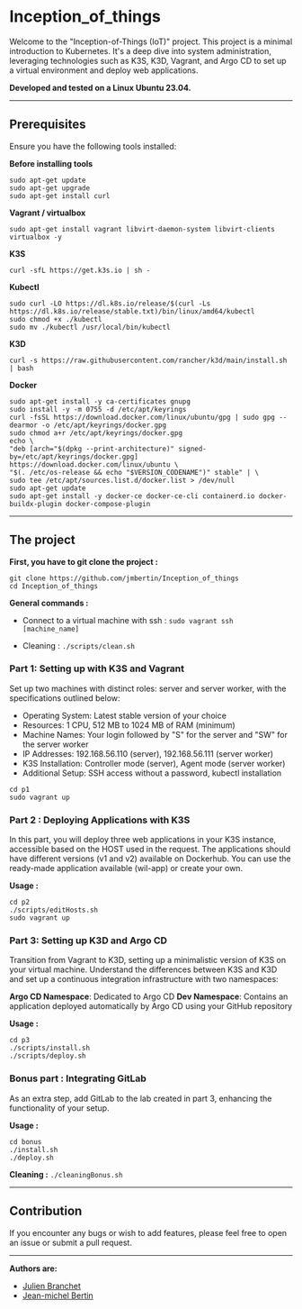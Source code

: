 # Inception_of_things
Welcome to the "Inception-of-Things (IoT)" project. This project is a minimal introduction to Kubernetes. It's a deep dive into system administration, leveraging technologies such as K3S, K3D, Vagrant, and Argo CD to set up a virtual environment and deploy web applications.

**Developed and tested on a Linux Ubuntu 23.04.**

----

## Prerequisites
Ensure you have the following tools installed:

**Before installing tools**
````
sudo apt-get update
sudo apt-get upgrade
sudo apt-get install curl
````

**Vagrant / virtualbox**
````
sudo apt-get install vagrant libvirt-daemon-system libvirt-clients virtualbox -y
````

**K3S**
````
curl -sfL https://get.k3s.io | sh -
````

**Kubectl**
````
sudo curl -LO https://dl.k8s.io/release/$(curl -Ls https://dl.k8s.io/release/stable.txt)/bin/linux/amd64/kubectl
sudo chmod +x ./kubectl
sudo mv ./kubectl /usr/local/bin/kubectl
````

**K3D**
````
curl -s https://raw.githubusercontent.com/rancher/k3d/main/install.sh | bash
````

**Docker**
````
sudo apt-get install -y ca-certificates gnupg
sudo install -y -m 0755 -d /etc/apt/keyrings
curl -fsSL https://download.docker.com/linux/ubuntu/gpg | sudo gpg --dearmor -o /etc/apt/keyrings/docker.gpg
sudo chmod a+r /etc/apt/keyrings/docker.gpg
echo \
"deb [arch="$(dpkg --print-architecture)" signed-by=/etc/apt/keyrings/docker.gpg] https://download.docker.com/linux/ubuntu \
"$(. /etc/os-release && echo "$VERSION_CODENAME")" stable" | \
sudo tee /etc/apt/sources.list.d/docker.list > /dev/null
sudo apt-get update
sudo apt-get install -y docker-ce docker-ce-cli containerd.io docker-buildx-plugin docker-compose-plugin
````

----

## The project

**First, you have to git clone the project :**
````
git clone https://github.com/jmbertin/Inception_of_things
cd Inception_of_things
````

**General commands :**

- Connect to a virtual machine with ssh :
``sudo vagrant ssh [machine_name]``

- Cleaning :
``./scripts/clean.sh``


### Part 1: Setting up with K3S and Vagrant
Set up two machines with distinct roles: server and server worker, with the specifications outlined below:

- Operating System: Latest stable version of your choice
- Resources: 1 CPU, 512 MB to 1024 MB of RAM (minimum)
- Machine Names: Your login followed by "S" for the server and "SW" for the server worker
- IP Addresses: 192.168.56.110 (server), 192.168.56.111 (server worker)
- K3S Installation: Controller mode (server), Agent mode (server worker)
- Additional Setup: SSH access without a password, kubectl installation

````
cd p1
sudo vagrant up
````

### Part 2 : Deploying Applications with K3S
In this part, you will deploy three web applications in your K3S instance, accessible based on the HOST used in the request. The applications should have different versions (v1 and v2) available on Dockerhub. You can use the ready-made application available (wil-app) or create your own.

**Usage :**
````
cd p2
./scripts/editHosts.sh
sudo vagrant up
````

### Part 3: Setting up K3D and Argo CD
Transition from Vagrant to K3D, setting up a minimalistic version of K3S on your virtual machine. Understand the differences between K3S and K3D and set up a continuous integration infrastructure with two namespaces:

**Argo CD Namespace**: Dedicated to Argo CD
**Dev Namespace**: Contains an application deployed automatically by Argo CD using your GitHub repository

**Usage :**
````
cd p3
./scripts/install.sh
./scripts/deploy.sh
````


### Bonus part : Integrating GitLab
As an extra step, add GitLab to the lab created in part 3, enhancing the functionality of your setup.

**Usage :**
````
cd bonus
./install.sh
./deploy.sh
````
**Cleaning :**
``./cleaningBonus.sh``

----

## Contribution
If you encounter any bugs or wish to add features, please feel free to open an issue or submit a pull request.

----

**Authors are:**
- [Julien Branchet](https://github.com/blablupo)
- [Jean-michel Bertin](https://github.com/jmbertin)
